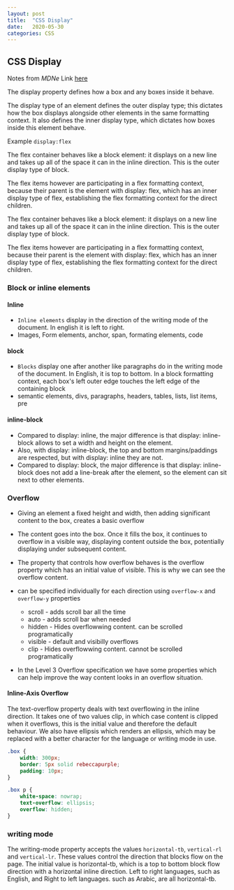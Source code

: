 ```yaml
---
layout: post
title:  "CSS Display"
date:   2020-05-30
categories: CSS
---
```


## CSS Display

Notes from *MDNe* Link [here](https://developer.mozilla.org/en-US/docs/Web/CSS/display)

The display property defines how a box and any boxes inside it behave.

The display type of an element defines the outer display type; this dictates how the box displays alongside other elements in the same formatting context. It also defines the inner display type, which dictates how boxes inside this element behave.

Example `display:flex`

The flex container behaves like a block element: it displays on a new line and takes up all of the space it can in the inline direction. This is the outer display type of block.

The flex items however are participating in a flex formatting context, because their parent is the element with display: flex, which has an inner display type of flex, establishing the flex formatting context for the direct children.

The flex container behaves like a block element: it displays on a new line and takes up all of the space it can in the inline direction. This is the outer display type of block.

The flex items however are participating in a flex formatting context, because their parent is the element with display: flex, which has an inner display type of flex, establishing the flex formatting context for the direct children.

### Block or inline elements

#### Inline

- `Inline elements` display in the direction of the writing mode of the document. In english it is left to right.
- Images, Form elements, anchor, span, formating elements, code

#### block

- `Blocks` display one after another like paragraphs do in the writing mode of the document. In English, it is top to bottom. In a block formatting context, each box's left outer edge touches the left edge of the containing block
- semantic elements, divs, paragraphs, headers, tables, lists, list items, pre

#### inline-block

- Compared to display: inline, the major difference is that display: inline-block allows to set a width and height on the element.
- Also, with display: inline-block, the top and bottom margins/paddings are respected, but with display: inline they are not.
- Compared to display: block, the major difference is that display: inline-block does not add a line-break after the element, so the element can sit next to other elements.

### Overflow

- Giving an element a fixed height and width, then adding significant content to the box, creates a basic overflow
- The content goes into the box. Once it fills the box, it continues to overflow in a visible way, displaying content outside the box, potentially displaying under subsequent content.
- The property that controls how overflow behaves is the overflow property which has an initial value of visible. This is why we can see the overflow content.
- can be specified individually for each direction using `overflow-x` and `overflow-y` properties
  - scroll - adds scroll bar all the time
  - auto - adds scroll bar when needed
  - hidden - Hides overflowwing content. can be scrolled programatically
  - visible - default and visibilly overflows
  - clip - Hides overflowwing content. cannot be scrolled programatically

- In the Level 3 Overflow specification we have some properties which can help improve the way content looks in an overflow situation.

#### Inline-Axis Overflow

The text-overflow property deals with text overflowing in the inline direction. It takes one of two values clip, in which case content is clipped when it overflows, this is the initial value and therefore the default behaviour. We also have ellipsis which renders an ellipsis, which may be replaced with a better character for the language or writing mode in use.

```css
.box {
    width: 300px;
    border: 5px solid rebeccapurple;
    padding: 10px;
}

.box p {
    white-space: nowrap;
    text-overflow: ellipsis;
    overflow: hidden;
}
```

### writing mode

The writing-mode property accepts the values `horizontal-tb`, `vertical-rl` and `vertical-lr`. These values control the direction that blocks flow on the page. The initial value is horizontal-tb, which is a top to bottom block flow direction with a horizontal inline direction. Left to right languages, such as English, and Right to left languages. such as Arabic, are all horizontal-tb.


